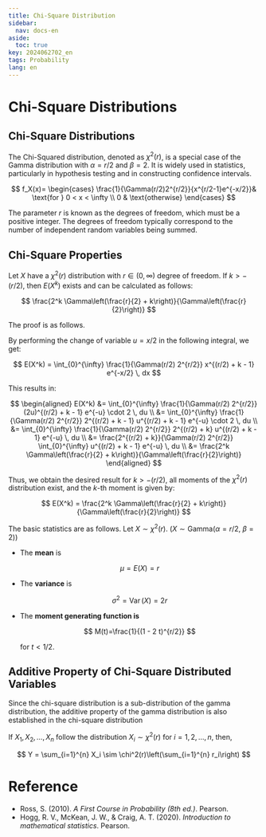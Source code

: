 ```yaml
---
title: Chi-Square Distribution
sidebar:
  nav: docs-en
aside:
  toc: true
key: 2024062702_en
tags: Probability
lang: en
---
```


# Chi-Square Distributions

## Chi-Square Distributions

The Chi-Squared distribution, denoted as $\chi^2(r)$, is a special case of the Gamma distribution with $\alpha = r/2$ and $\beta = 2$. It is widely used in statistics, particularly in hypothesis testing and in constructing confidence intervals.

$$
f_X(x)=
\begin{cases}
\frac{1}{\Gamma(r/2)2^{r/2}}{x^{r/2-1}e^{-x/2}}& \text{for } 0 < x < \infty \\
0 & \text{otherwise}
\end{cases}
$$

The parameter $r$ is known as the degrees of freedom, which must be a positive integer. The degrees of freedom typically correspond to the number of independent random variables being summed.

## Chi-Square Properties

Let $X$ have a $\chi^2(r)$ distribution with $r\in(0,\infty)$ degree of freedom. If $k > -(r/2)$, then $E(X^k)$ exists and can be calculated as follows:

$$
\frac{2^k \Gamma\left(\frac{r}{2} + k\right)}{\Gamma\left(\frac{r}{2}\right)}
$$

The proof is as follows.

By performing the change of variable $u = x/2$ in the following integral, we get:

$$
E(X^k) = \int_{0}^{\infty} \frac{1}{\Gamma(r/2) 2^{r/2}} x^{(r/2) + k - 1} e^{-x/2} \, dx
$$

This results in:

$$
\begin{aligned}
E(X^k) &= \int_{0}^{\infty} \frac{1}{\Gamma(r/2) 2^{r/2}} (2u)^{(r/2) + k - 1} e^{-u} \cdot 2 \, du \\
&= \int_{0}^{\infty} \frac{1}{\Gamma(r/2) 2^{r/2}} 2^{(r/2) + k - 1} u^{(r/2) + k - 1} e^{-u} \cdot 2 \, du \\
&= \int_{0}^{\infty} \frac{1}{\Gamma(r/2) 2^{r/2}} 2^{(r/2) + k} u^{(r/2) + k - 1} e^{-u} \, du \\
&= \frac{2^{(r/2) + k}}{\Gamma(r/2) 2^{r/2}} \int_{0}^{\infty} u^{(r/2) + k - 1} e^{-u} \, du \\
&= \frac{2^k \Gamma\left(\frac{r}{2} + k\right)}{\Gamma\left(\frac{r}{2}\right)}
\end{aligned}
$$

Thus, we obtain the desired result for $k > -(r/2)$,  all moments of the $\chi^2(r)$ distribution exist, and the $k$-th moment is given by:

$$
E(X^k) = \frac{2^k \Gamma\left(\frac{r}{2} + k\right)}{\Gamma\left(\frac{r}{2}\right)}
$$

The basic statistics are as follows.
Let $X\sim \chi^2(r)$. ($X \sim \text{Gamma}(\alpha=r/2,\ \beta=2)$)

- The **mean** is  

  $$
  \mu = E(X) = r
  $$

- The **variance** is 

  $$
  \sigma^2 = \operatorname{Var}(X) = 2r
  $$
  
- The **moment generating function is** 

  $$
  M(t)=\frac{1}{(1 - 2 t)^{r/2}}
  $$

  for $t <1/2$.

## Additive Property of Chi-Square Distributed Variables

Since the chi-square distribution is a sub-distribution of the gamma distribution, the additive property of the gamma distribution is also established in the chi-square distribution

If $X_1, X_2, \ldots, X_n$ follow the distribution $X_i\sim \chi^2(r)$ for $i=1,2,\ldots,n$, then,

$$
Y = \sum_{i=1}^{n} X_i \sim \chi^2(r)\left(\sum_{i=1}^{n} r_i\right)
$$


#  Reference

* Ross, S. (2010). *A First Course in Probability (8th ed.)*. Pearson.
* Hogg, R. V., McKean, J. W., & Craig, A. T. (2020). *Introduction to mathematical statistics*. Pearson. 